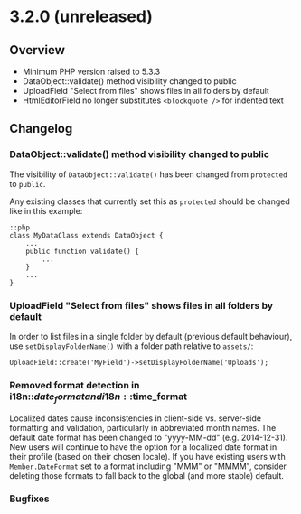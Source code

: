 # 3.2.0 (unreleased)

## Overview

 * Minimum PHP version raised to 5.3.3
 * DataObject::validate() method visibility changed to public
 * UploadField "Select from files" shows files in all folders by default
 * HtmlEditorField no longer substitutes `<blockquote />` for indented text

## Changelog

### DataObject::validate() method visibility changed to public

The visibility of `DataObject::validate()` has been changed from `protected` to `public`.

Any existing classes that currently set this as `protected` should be changed like in
this example:

	::php
	class MyDataClass extends DataObject {
		...
		public function validate() {
			...
		}
		...
	}

### UploadField "Select from files" shows files in all folders by default

In order to list files in a single folder by default (previous default behaviour), 
use `setDisplayFolderName()` with a folder path relative to `assets/`:

	UploadField::create('MyField')->setDisplayFolderName('Uploads');

### Removed format detection in i18n::$date_format and i18n::$time_format

Localized dates cause inconsistencies in client-side vs. server-side formatting
and validation, particularly in abbreviated month names. The default date
format has been changed to "yyyy-MM-dd" (e.g. 2014-12-31). 
New users will continue to have the option for a localized date
format in their profile (based on their chosen locale).
If you have existing users with `Member.DateFormat` set to a format
including "MMM" or "MMMM", consider deleting those formats to fall back to
the global (and more stable) default.

### Bugfixes
